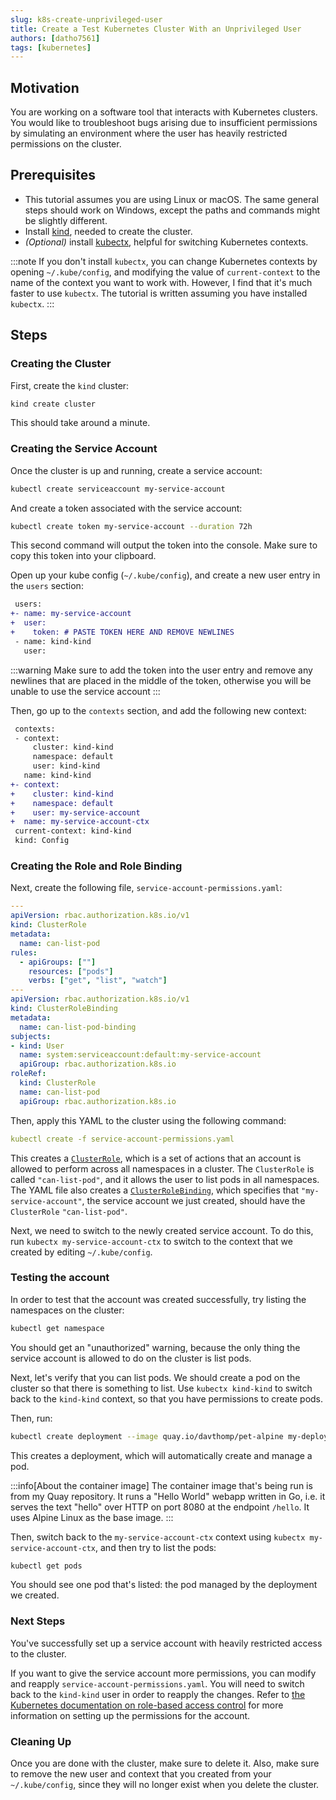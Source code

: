 ```yaml
---
slug: k8s-create-unprivileged-user
title: Create a Test Kubernetes Cluster With an Unprivileged User
authors: [datho7561]
tags: [kubernetes]
---
```


## Motivation

You are working on a software tool that interacts with Kubernetes clusters.
You would like to troubleshoot bugs arising due to insufficient permissions
by simulating an environment where the user has heavily restricted permissions on the cluster.

## Prerequisites

- This tutorial assumes you are using Linux or macOS. The same general steps should work on Windows, except the paths and commands might be slightly different.
- Install [kind](https://kind.sigs.k8s.io/docs/user/quick-start/), needed to create the cluster.
- *(Optional)* install [kubectx](https://github.com/ahmetb/kubectx#installation), helpful for switching Kubernetes contexts.

:::note
If you don't install `kubectx`,
you can change Kubernetes contexts by opening `~/.kube/config`,
and modifying the value of `current-context` to the name of the context you want to work with.
However, I find that it's much faster to use `kubectx`.
The tutorial is written assuming you have installed `kubectx`.
:::

## Steps

### Creating the Cluster

First, create the `kind` cluster:

```bash
kind create cluster
```

This should take around a minute.

### Creating the Service Account

Once the cluster is up and running, create a service account:

```bash
kubectl create serviceaccount my-service-account
```

And create a token associated with the service account:

```bash
kubectl create token my-service-account --duration 72h
```

This second command will output the token into the console.
Make sure to copy this token into your clipboard.

Open up your kube config (`~/.kube/config`), and create a new user entry in the `users` section:


```diff
 users:
+- name: my-service-account
+  user:
+    token: # PASTE TOKEN HERE AND REMOVE NEWLINES
 - name: kind-kind
   user:
```

:::warning
Make sure to add the token into the user entry and remove any newlines that are placed in the middle of the token,
otherwise you will be unable to use the service account
:::

Then, go up to the `contexts` section, and add the following new context:

```diff
 contexts:
 - context:
     cluster: kind-kind
     namespace: default
     user: kind-kind
   name: kind-kind
+- context:
+    cluster: kind-kind
+    namespace: default
+    user: my-service-account
+  name: my-service-account-ctx
 current-context: kind-kind
 kind: Config
```

### Creating the Role and Role Binding

Next, create the following file, `service-account-permissions.yaml`:

```yaml
---
apiVersion: rbac.authorization.k8s.io/v1
kind: ClusterRole
metadata:
  name: can-list-pod
rules:
  - apiGroups: [""]
    resources: ["pods"]
    verbs: ["get", "list", "watch"]
---
apiVersion: rbac.authorization.k8s.io/v1
kind: ClusterRoleBinding
metadata:
  name: can-list-pod-binding
subjects:
- kind: User
  name: system:serviceaccount:default:my-service-account
  apiGroup: rbac.authorization.k8s.io
roleRef:
  kind: ClusterRole
  name: can-list-pod
  apiGroup: rbac.authorization.k8s.io
```

Then, apply this YAML to the cluster using the following command:

```yaml
kubectl create -f service-account-permissions.yaml
```

This creates a [`ClusterRole`](https://kubernetes.io/docs/reference/access-authn-authz/rbac/#role-and-clusterrole),
which is a set of actions that an account is allowed to perform across all namespaces in a cluster.
The `ClusterRole` is called `"can-list-pod"`, and it allows the user to list pods in all namespaces.
The YAML file also creates a [`ClusterRoleBinding`](https://kubernetes.io/docs/reference/access-authn-authz/rbac/#rolebinding-and-clusterrolebinding),
which specifies that `"my-service-account"`, the service account we just created,
should have the `ClusterRole` `"can-list-pod"`.

Next, we need to switch to the newly created service account.
To do this, run `kubectx my-service-account-ctx` to switch to the context that we created by editing `~/.kube/config`.

### Testing the account

In order to test that the account was created successfully,
try listing the namespaces on the cluster:

```bash
kubectl get namespace
```

You should get an "unauthorized" warning,
because the only thing the service account is allowed to do on the cluster is list pods.

Next, let's verify that you can list pods.
We should create a pod on the cluster so that there is something to list.
Use `kubectx kind-kind` to switch back to the `kind-kind` context,
so that you have permissions to create pods.

Then, run:

```bash
kubectl create deployment --image quay.io/davthomp/pet-alpine my-deployment
```

This creates a deployment, which will automatically create and manage a pod.

:::info[About the container image]
The container image that's being run is from my Quay repository.
It runs a "Hello World" webapp written in Go,
i.e. it serves the text "hello" over HTTP on port 8080 at the endpoint `/hello`.
It uses Alpine Linux as the base image.
:::

Then, switch back to the `my-service-account-ctx` context using `kubectx my-service-account-ctx`,
and then try to list the pods:

```bash
kubectl get pods
```

You should see one pod that's listed: the pod managed by the deployment we created.

### Next Steps

You've successfully set up a service account with heavily restricted access to the cluster.

If you want to give the service account more permissions, you can modify and reapply `service-account-permissions.yaml`.
You will need to switch back to the `kind-kind` user in order to reapply the changes.
Refer to [the Kubernetes documentation on role-based access control](https://kubernetes.io/docs/reference/access-authn-authz/rbac/)
for more information on setting up the permissions for the account.

### Cleaning Up

Once you are done with the cluster,
make sure to delete it.
Also, make sure to remove the new user and context that you created from your `~/.kube/config`,
since they will no longer exist when you delete the cluster.

